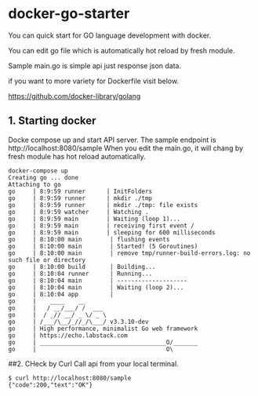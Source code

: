 # docker-go-starter

You can quick start for GO language development with docker.

You can edit go file which is automatically hot reload by fresh module.

Sample main.go is simple api just response json data. 

if you want to more variety for Dockerfile visit below.

https://github.com/docker-library/golang

## 1. Starting docker
Docke compose up and start API server. The sample endpoint is http://localhost:8080/sample
When you edit the main.go, it will chang by fresh module has hot reload automatically.
```cassandraql
docker-compose up
Creating go ... done
Attaching to go
go     | 8:9:59 runner      | InitFolders
go     | 8:9:59 runner      | mkdir ./tmp
go     | 8:9:59 runner      | mkdir ./tmp: file exists
go     | 8:9:59 watcher     | Watching .
go     | 8:9:59 main        | Waiting (loop 1)...
go     | 8:9:59 main        | receiving first event /
go     | 8:9:59 main        | sleeping for 600 milliseconds
go     | 8:10:00 main        | flushing events
go     | 8:10:00 main        | Started! (5 Goroutines)
go     | 8:10:00 main        | remove tmp/runner-build-errors.log: no such file or directory
go     | 8:10:00 build       | Building...
go     | 8:10:04 runner      | Running...
go     | 8:10:04 main        | --------------------
go     | 8:10:04 main        | Waiting (loop 2)...
go     | 8:10:04 app         |
go     |    ____    __
go     |   / __/___/ /  ___
go     |  / _// __/ _ \/ _ \
go     | /___/\__/_//_/\___/ v3.3.10-dev
go     | High performance, minimalist Go web framework
go     | https://echo.labstack.com
go     | ____________________________________O/_______
go     |                                     O\

``` 

##2. CHeck by Curl
Call api from your local terminal.
```cassandraql
$ curl http://localhost:8080/sample
{"code":200,"text":"OK"}
```
